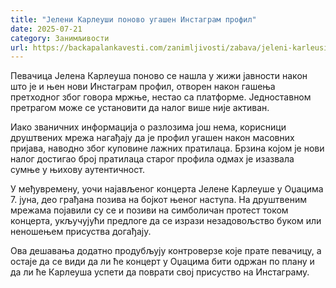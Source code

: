 ```yaml
---
title: "Јелени Карлеуши поново угашен Инстаграм профил"
date: 2025-07-21
category: Занимљивости
url: https://backapalankavesti.com/zanimljivosti/zabava/jeleni-karleusi-ponovo-ugasen-instagram-profil/
---
```


Певачица Јелена Карлеуша поново се нашла у жижи јавности након што је и њен нови Инстаграм профил, отворен након гашења претходног због говора мржње, нестао са платформе. Једноставном претрагом може се установити да налог више није активан.

Иако званичних информација о разлозима још нема, корисници друштвених мрежа нагађају да је профил угашен након масовних пријава, наводно због куповине лажних пратилаца. Брзина којом је нови налог достигао број пратилаца старог профила одмах је изазвала сумње у њихову аутентичност.

У међувремену, уочи најављеног концерта Јелене Карлеуше у Оџацима 7. јуна, део грађана позива на бојкот њеног наступа. На друштвеним мрежама појавили су се и позиви на симболичан протест током концерта, укључујући предлоге да се изрази незадовољство буком или неношењем присуства догађају.

Ова дешавања додатно продубљују контроверзе које прате певачицу, а остаје да се види да ли ће концерт у Оџацима бити одржан по плану и да ли ће Карлеуша успети да поврати свој присуство на Инстаграму.

